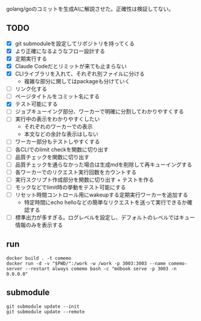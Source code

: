 golang/goのコミットを生成AIに解説させた。正確性は検証してない。

## TODO

- [x] git submoduleを設定してリポジトリを持ってくる
- [x] より正確になるようなフロー設計する
- [x] 定期実行する
- [x] Claude Codeだとリミットが来ても止まらない
- [x] CLIライブラリを入れて、それぞれ別ファイルに分ける
  - 複雑な部分に関してはpackageも分けていく
- [ ] リンク化する
- [ ] ページタイトルをコミット名にする
- [x] テスト可能にする
- [ ] ジョブキューイング部分、ワーカーで明確に分割してわかりやすくする
- [ ] 実行中の表示をわかりやすくしたい
  - それぞれのワーカーでの表示
  - 本文などの余計な表示はしない
- [ ] ワーカー部分もテストしやすくする
- [ ] 各CLIでのlimit checkを関数に切り出す
- [ ] 品質チェックを関数に切り出す
- [ ] 品質チェックを通らなかった場合は生成mdを削除して再キューイングする
- [ ] 各ワーカーでのリクエスト実行回数をカウントする
- [ ] 実行スクリプト作成部分を関数に切り出す + テストを作る
- [ ] モックなどでlimit時の挙動をテスト可能にする
- [ ] リセット時間コントロール用にwakeupする定期実行ワーカーを追加する
  - 特定時間にecho helloなどの簡単なリクエストを送って実行できるか確認する
- [ ] 標準出力が多すぎる。ログレベルを設定し、デフォルトのレベルではキュー情報のみを表示する

## run

```shell
docker build . -t comemo
docker run -d -v "$PWD/":/work -w /work -p 3003:3003 --name comemo-server --restart always comemo bash -c "mdbook serve -p 3003 -n 0.0.0.0"
```

## submodule

```shell
git submodule update --init
git submodule update --remote
```
